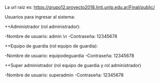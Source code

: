 La url raiz es: 
https://grupo12.proyecto2018.linti.unlp.edu.ar/Final/public/

Usuarios para ingresar al sistema:

++Administrador (rol administrador):

-Nombre de usuario: admin \n
-Contraseña: 12345678

++Equipo de guardia (rol equipo de guardia):

-Nombre de usuario: equipodeguardia
-Contraseña: 12345678

++Super administrador (rol equipo de guardia y rol administrador)

-Nombre de usuario: superadmin
-Contraseña: 12345678
